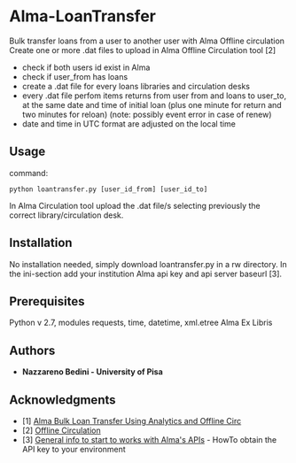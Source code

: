 # Alma-LoanTransfer
Bulk transfer loans from a user to another user with Alma Offline circulation
Create one or more .dat files to upload in Alma Offline Circulation tool [2]

* check if both users id exist in Alma
* check if user_from has loans
* create a .dat file for every loans libraries and circulation desks
* every .dat file perfom items returns from user from and loans to user_to, at the same date and time of initial loan (plus one minute for return and two minutes for reloan) (note: possibly event error in case of renew)
* date and time in UTC format are adjusted on the local time

## Usage
command: 
```
python loantransfer.py [user_id_from] [user_id_to]
```
In Alma Circulation tool upload the .dat file/s selecting previously the correct library/circulation desk.

## Installation
No installation needed, simply download loantransfer.py in a rw directory.
In the ini-section add your institution Alma api key and api server baseurl [3].

## Prerequisites
Python v 2.7, modules requests, time, datetime, xml.etree 
Alma Ex Libris 

## Authors
* **Nazzareno Bedini - University of Pisa**

## Acknowledgments
* \[1\] [Alma Bulk Loan Transfer Using Analytics and Offline Circ](https://developers.exlibrisgroup.com/blog/Alma-Bulk-Loan-Transfer-Using-Analytics-and-Offline-Circ)
* \[2\] [Offline Circulation ](https://knowledge.exlibrisgroup.com/Alma/Product_Documentation/010Alma_Online_Help_(English)/030Fulfillment/070Advanced_Tools/060Offline_Circulation)
* \[3\] [General info to start to works with Alma's APIs](https://developers.exlibrisgroup.com/alma/apis) - HowTo obtain the API key to your environment
